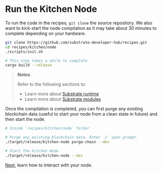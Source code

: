 # Run the Kitchen Node

To run the code in the recipes, `git clone` the source repository. We also want to kick-start the node compilation as it may take about 30 minutes to complete depending on your hardware.

```bash
git clone https://github.com/substrate-developer-hub/recipes.git
cd recipes/kitchen/node
./scripts/init.sh

# This step takes a while to complete
cargo build --release
```

> **Notes**
>
> Refer to the following sections to:
>
>  * Learn more about [Substrate runtime](https://substrate.dev/docs/en/runtime/architecture-of-a-runtime)
>  * Learn more about [Substrate modules](https://substrate.dev/docs/en/runtime/substrate-runtime-module-library)

Once the compilation is completed, you can first purge any existing blockchain data (useful to start your node from a clean state in future) and then start the node.

```bash
# Inside `recipes/kitchen/node` folder

# Purge any existing blockchain data. Enter `y` upon prompt.
./target/release/kitchen-node purge-chain --dev

# Start the Kitchen Node
./target/release/kitchen-node --dev
```

[Next](./interactnode.md), learn how to interact with your node.
